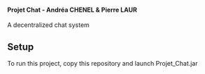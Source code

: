 #### Projet Chat - Andréa CHENEL & Pierre LAUR
A decentralized chat system

## Setup
To run this project, copy this repository and launch Projet_Chat.jar
